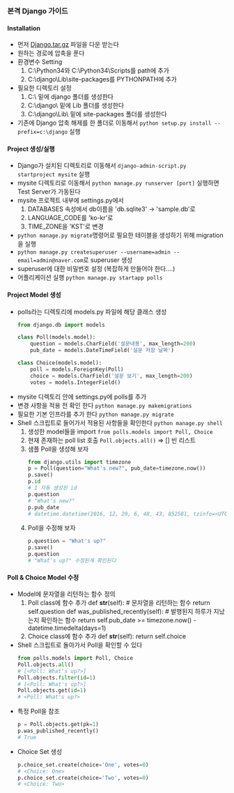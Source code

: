 ### 본격 Django 가이드
#### Installation
- 먼저 [Django.tar.gz](Django/Django-1.9.1.tar.gz) 파일을 다운 받는다
- 원하는 경로에 압축을 푼다
- 환경변수 Setting
    1. C:\Python34와 C:\Python34\Scripts를 path에 추가
    2. C:\django\Lib\site-packages를 PYTHONPATH에 추가
- 필요한 디렉토리 설정
    1. C:\ 밑에 django 폴더를 생성한다
    2. C:\django\ 밑에 Lib 폴더를 생성한다
    3. C:\django\Lib\ 밑에 site-packages 폴더를 생성한다
- 기존에 Django 압축 해제를 한 폴더로 이동해서 `python setup.py install --prefix=c:\django` 실행

#### Project 생성/실행
- Django가 설치된 디렉토리로 이동해서 `django-admin-script.py startproject mysite` 실행
- mysite 디렉토리로 이동해서 `python manage.py runserver [port]` 실행하면 Test Server가 가동된다
- mysite 프로젝트 내부에 settings.py에서
    1. DATABASES 속성에서 db이름을 'db.sqlite3' -> 'sample.db'로
    2. LANGUAGE_CODE를 'ko-kr'로
    3. TIME_ZONE을 'KST'로 변경
- `python manage.py migrate`명령어로 필요한 테이블을 생성하기 위해 migration을 실행
- `python manage.py createsuperuser --username=admin --email=admin@naver.com`로 superuser 생성
- superuser에 대한 비밀번호 설정 (복잡하게 만들어야 한다....)
- 어플리케이션 실행 `python manage.py startapp polls`

#### Project Model 생성
- polls라는 디렉토리에 models.py 파일에 해당 클래스 생성
    ```python
    from django.db import models
    
    class Poll(models.model):
        question = models.CharField('설문내용', max_length=200)
        pub_date = models.DateTimeField('설문 저장 날짜')

    class Choice(models.model):
        poll = models.ForeignKey(Poll)
        choice = models.CharField('설문 보기', max_length=200)
        votes = models.IntegerField()
    ```
- mysite 디렉토리 안에 settings.py에 polls를 추가
- 변경 사항을 적용 전 확인 한다 `python manage.py makemigrations`
- 필요한 기본 인프라를 추가 한다 `python manage.py migrate`
- Shell 스크립트로 들어가서 적용된 사항들을 확인한다 `python manage.py shell`
    1. 생성한 model들을 import `from polls.models import Poll, Choice`
    2. 현재 존재하는 poll list 호출 `Poll.objects.all()` => [] 빈 리스트
    3. 샘플 Poll을 생성해 보자
        ```python
        from django.utils import timezone
        p = Poll(question="What's new?", pub_date=timezone.now())
        p.save()
        p.id
        # 1 자동 생성된 id
        p.question
        # "What's new?"
        p.pub_date
        # datetime.datetime(2016, 12, 29, 6, 48, 43, 852581, tzinfo=<UTC>)
        ```
    4. Poll을 수정해 보자
        ```python
        p.question = "What's up?"
        p.save()
        p.question
        # "What's up?" 수정된게 확인된다
        ```

#### Poll & Choice Model 수정
- Model에 문자열을 리턴하는 함수 정의
    1. Poll class에 함수 추가
        def __str__(self): # 문자열을 리턴하는 함수
            return self.question
        def was_published_recently(self): # 발행된지 하루가 지났는지 확인하는 함수
            return self.pub_date >= timezone.now() - datetime.timedelta(days=1)
    2. Choice class에 함수 추가
        def __str__(self):
            return self.choice
- Shell 스크립트로 돌아가서 Poll을 확인할 수 있다
    ```python
    from polls.models import Poll, Choice
    Poll.objects.all()
    # [<Poll: What's up?>]
    Poll.objects.filter(id=1)
    # [<Poll: What's up?>]
    Poll.objects.get(id=1)
    # <Poll: What's up?>
    ```
- 특정 Poll을 참조
    ```python
    p = Poll.objects.get(pk=1)
    p.was_published_recently()
    # True
    ```
- Choice Set 생성
    ```python
    p.choice_set.create(choice='One', votes=0)
    # <Choice: One>
    p.choice_set.create(choice='Two', votes=0)
    # <Choice: Two>
    ```